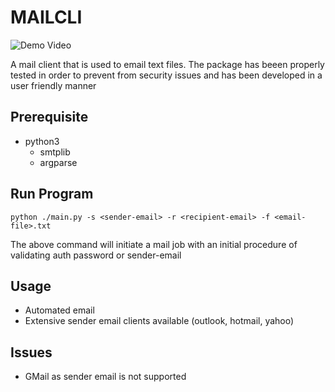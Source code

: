 # MAILCLI

![Demo Video]('./static/video.webm')

A mail client that is used to email text files. The package has beeen properly tested in order to prevent from security issues and has been developed in a user friendly manner

## Prerequisite

- python3
  - smtplib
  - argparse

## Run Program 

`python ./main.py -s <sender-email> -r <recipient-email> -f <email-file>.txt` 

The above command will initiate a mail job with an initial procedure of validating auth password or sender-email 

## Usage 

- Automated email 
- Extensive sender email clients available (outlook, hotmail, yahoo)

## Issues 

- GMail as sender email is not supported
